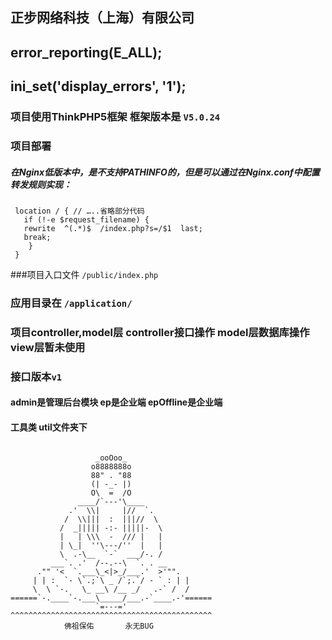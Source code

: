 ## 正步网络科技（上海）有限公司

##   error_reporting(E_ALL);
##   ini_set('display_errors', '1');

### 项目使用ThinkPHP5框架 框架版本是 ``` V5.0.24 ``` 
### 项目部署
##### 在Nginx低版本中，是不支持PATHINFO的，但是可以通过在Nginx.conf中配置转发规则实现：
     location / { // …..省略部分代码
       if (!-e $request_filename) {
       rewrite  ^(.*)$  /index.php?s=/$1  last;
       break;
        }
     }
###项目入口文件  `/public/index.php`
### 应用目录在    `/application/`
### 项目controller,model层 controller接口操作  model层数据库操作 view层暂未使用
### 接口版本`v1` 
#### admin是管理后台模块  ep是企业端  epOffline是企业端
#### 工具类 util文件夹下

```

                   _ooOoo_
                  o8888888o
                  88" . "88
                  (| -_- |)
                  O\  =  /O
               ____/`---'\____
             .'  \\|     |//  `.
            /  \\|||  :  |||//  \
           /  _||||| -:- |||||-  \
           |   | \\\  -  /// |   |
           | \_|  ''\---/''  |   |
           \  .-\__  `-`  ___/-. /
         ___`. .'  /--.--\  `. . __
      ."" '<  `.___\_<|>_/___.'  >'"".
     | | :  `- \`.;`\ _ /`;.`/ - ` : | |
     \  \ `-.   \_ __\ /__ _/   .-` /  /
======`-.____`-.___\_____/___.-`____.-'======
                   `=---='
^^^^^^^^^^^^^^^^^^^^^^^^^^^^^^^^^^^^^^^^^^^^^
            佛祖保佑       永无BUG

```

